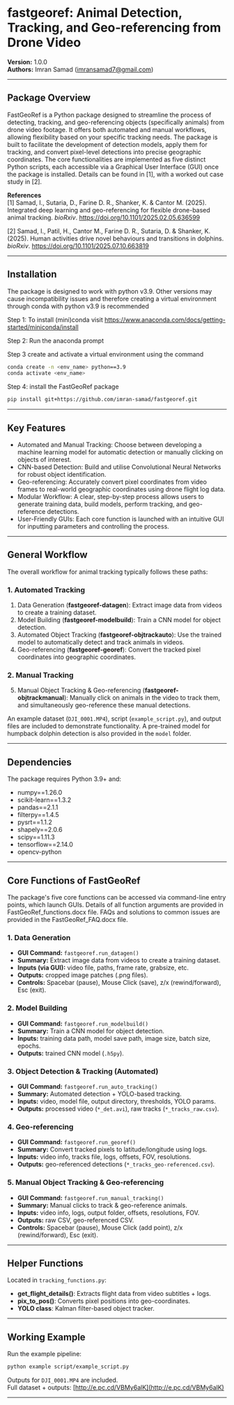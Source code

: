 # fastgeoref: Animal Detection, Tracking, and Geo-referencing from Drone Video  
**Version:** 1.0.0  
**Authors:** Imran Samad (imransamad7@gmail.com)  

---

## Package Overview
FastGeoRef is a Python package designed to streamline the process of detecting, tracking, and geo-referencing objects (specifically animals) from drone video footage. It offers both automated and manual workflows, allowing flexibility based on your specific tracking needs. The package is built to facilitate the development of detection models, apply them for tracking, and convert pixel-level detections into precise geographic coordinates. The core functionalities are implemented as five distinct Python scripts, each accessible via a Graphical User Interface (GUI) once the package is installed. Details can be found in [1], with a worked out case study in [2].

**References**  
[1] Samad, I., Sutaria, D., Farine D. R., Shanker, K. & Cantor M. (2025). Integrated deep learning and geo-referencing for flexible drone-based animal tracking. *bioRxiv*. https://doi.org/10.1101/2025.02.05.636599  

[2] Samad, I., Patil, H., Cantor M., Farine D. R., Sutaria, D. & Shanker, K. (2025). Human activities drive novel behaviours and transitions in dolphins. *bioRxiv*. https://doi.org/10.1101/2025.07.10.663819  

---

## Installation

The package is designed to work with python v3.9. Other versions may cause incompatibility issues and therefore creating a virtual environment through conda with python v3.9 is recommended

Step 1: To install (mini)conda visit https://www.anaconda.com/docs/getting-started/miniconda/install

Step 2: Run the anaconda prompt

Step 3 create and activate a virtual environment using the command

```bash
conda create -n <env_name> python==3.9
conda activate <env_name>
```

Step 4: install the FastGeoRef package

```bash
pip install git+https://github.com/imran-samad/fastgeoref.git
```

---

## Key Features

- Automated and Manual Tracking: Choose between developing a machine learning model for automatic detection or manually clicking on objects of interest.  
- CNN-based Detection: Build and utilise Convolutional Neural Networks for robust object identification.  
- Geo-referencing: Accurately convert pixel coordinates from video frames to real-world geographic coordinates using drone flight log data.  
- Modular Workflow: A clear, step-by-step process allows users to generate training data, build models, perform tracking, and geo-reference detections.  
- User-Friendly GUIs: Each core function is launched with an intuitive GUI for inputting parameters and controlling the process.  

---

## General Workflow

The overall workflow for animal tracking typically follows these paths:

### 1. Automated Tracking
1. Data Generation (**fastgeoref-datagen**): Extract image data from videos to create a training dataset.
2. Model Building (**fastgeoref-modelbuild**): Train a CNN model for object detection.
3. Automated Object Tracking (**fastgeoref-objtrackauto**): Use the trained model to automatically detect and track animals in videos.  
4. Geo-referencing (**fastgeoref-georef**): Convert the tracked pixel coordinates into geographic coordinates.

### 2. Manual Tracking
5. Manual Object Tracking & Geo-referencing (**fastgeoref-objtrackmanual**): Manually click on animals in the video to track them, and simultaneously geo-reference these manual detections.

An example dataset (`DJI_0001.MP4`), script (`example_script.py`), and output files are included to demonstrate functionality. A pre-trained model for humpback dolphin detection is also provided in the `model` folder.  

---

## Dependencies

The package requires Python 3.9+ and:

- numpy==1.26.0  
- scikit-learn==1.3.2  
- pandas==2.1.1  
- filterpy==1.4.5  
- pysrt==1.1.2
- shapely==2.0.6  
- scipy==1.11.3  
- tensorflow==2.14.0  
- opencv-python

---

## Core Functions of FastGeoRef

The package's five core functions can be accessed via command-line entry points, which launch GUIs. Details of all function arguments are provided in FastGeoRef_functions.docx file. FAQs and solutions to common issues are provided in the FastGeoRef_FAQ.docx file.

### 1. Data Generation
- **GUI Command:** `fastgeoref.run_datagen()`  
- **Summary:** Extract image data from videos to create a training dataset.  
- **Inputs (via GUI):** video file, paths, frame rate, grabsize, etc.  
- **Outputs:** cropped image patches (.png files).  
- **Controls:** Spacebar (pause), Mouse Click (save), z/x (rewind/forward), Esc (exit).  

### 2. Model Building
- **GUI Command:** `fastgeoref.run_modelbuild()`  
- **Summary:** Train a CNN model for object detection.  
- **Inputs:** training data path, model save path, image size, batch size, epochs.  
- **Outputs:** trained CNN model (`.h5py`).  

### 3. Object Detection & Tracking (Automated)
- **GUI Command:** `fastgeoref.run_auto_tracking()`  
- **Summary:** Automated detection + YOLO-based tracking.  
- **Inputs:** video, model file, output directory, thresholds, YOLO params.  
- **Outputs:** processed video (`*_det.avi`), raw tracks (`*_tracks_raw.csv`).  

### 4. Geo-referencing
- **GUI Command:** `fastgeoref.run_georef()`  
- **Summary:** Convert tracked pixels to latitude/longitude using logs.  
- **Inputs:** video info, tracks file, logs, offsets, FOV, resolutions.  
- **Outputs:** geo-referenced detections (`*_tracks_geo-referenced.csv`).  

### 5. Manual Object Tracking & Geo-referencing
- **GUI Command:** `fastgeoref.run_manual_tracking()`  
- **Summary:** Manual clicks to track & geo-reference animals.  
- **Inputs:** video info, logs, output folder, offsets, resolutions, FOV.  
- **Outputs:** raw CSV, geo-referenced CSV.  
- **Controls:** Spacebar (pause), Mouse Click (add point), z/x (rewind/forward), Esc (exit).  

---

## Helper Functions

Located in `tracking_functions.py`:

- **get_flight_details()**: Extracts flight data from video subtitles + logs.  
- **pix_to_pos()**: Converts pixel positions into geo-coordinates.  
- **YOLO class**: Kalman filter-based object tracker.  

---

## Working Example

Run the example pipeline:

```bash
python example script/example_script.py
```

Outputs for `DJI_0001.MP4` are included.  
Full dataset + outputs: [http://e.pc.cd/VBMy6alK](http://e.pc.cd/VBMy6alK)  

---
